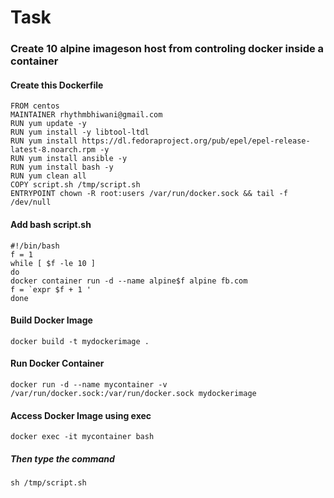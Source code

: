 # Task
### Create 10 alpine imageson host from controling docker inside a container
#### Create this Dockerfile
```
FROM centos
MAINTAINER rhythmbhiwani@gmail.com
RUN yum update -y
RUN yum install -y libtool-ltdl 
RUN yum install https://dl.fedoraproject.org/pub/epel/epel-release-latest-8.noarch.rpm -y
RUN yum install ansible -y
RUN yum install bash -y
RUN yum clean all
COPY script.sh /tmp/script.sh
ENTRYPOINT chown -R root:users /var/run/docker.sock && tail -f /dev/null
```

#### Add bash script.sh
```
#!/bin/bash
f = 1
while [ $f -le 10 ]
do
docker container run -d --name alpine$f alpine fb.com
f = `expr $f + 1 '
done
```

#### Build Docker Image
```
docker build -t mydockerimage .
```

#### Run Docker Container
```
docker run -d --name mycontainer -v /var/run/docker.sock:/var/run/docker.sock mydockerimage
```

#### Access Docker Image using exec
```
docker exec -it mycontainer bash
```

##### Then type the command
```
sh /tmp/script.sh
```
